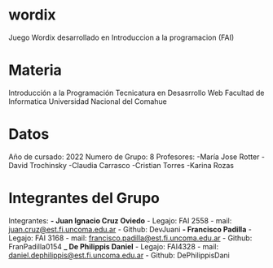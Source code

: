 # wordix
Juego Wordix desarrollado en Introduccion a la programacion (FAI)

# Materia
Introducción a la Programación
Tecnicatura en Desasrrollo Web
Facultad de Informatica
Universidad Nacional del Comahue

# Datos
Año de cursado: 2022
Numero de Grupo: 8
Profesores:
    -María Jose Rotter
    -David Trochinsky
    -Claudia Carrasco
    -Cristian Torres
    -Karina Rozas

# Integrantes del Grupo
Integrantes:
    **- Juan Ignacio Cruz Oviedo** - Legajo: FAI 2558 - mail: juan.cruz@est.fi.uncoma.edu.ar - Github: DevJuani
    **- Francisco Padilla** - Legajo: FAI 3168 - mail: francisco.padilla@est.fi.uncoma.edu.ar - Github: FranPadilla0154
    **_ De Philippis Daniel** - Legajo: FAI4328 - mail:  daniel.dephilippis@est.fi.uncoma.edu.ar - Github: DePhilippisDani
